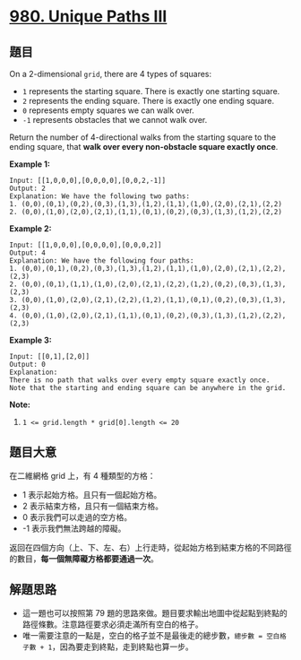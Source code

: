 # [980. Unique Paths III](https://leetcode.com/problems/unique-paths-iii/)


## 題目

On a 2-dimensional `grid`, there are 4 types of squares:

- `1` represents the starting square. There is exactly one starting square.
- `2` represents the ending square. There is exactly one ending square.
- `0` represents empty squares we can walk over.
- `-1` represents obstacles that we cannot walk over.

Return the number of 4-directional walks from the starting square to the ending square, that **walk over every non-obstacle square exactly once**.

**Example 1:**

    Input: [[1,0,0,0],[0,0,0,0],[0,0,2,-1]]
    Output: 2
    Explanation: We have the following two paths: 
    1. (0,0),(0,1),(0,2),(0,3),(1,3),(1,2),(1,1),(1,0),(2,0),(2,1),(2,2)
    2. (0,0),(1,0),(2,0),(2,1),(1,1),(0,1),(0,2),(0,3),(1,3),(1,2),(2,2)

**Example 2:**

    Input: [[1,0,0,0],[0,0,0,0],[0,0,0,2]]
    Output: 4
    Explanation: We have the following four paths: 
    1. (0,0),(0,1),(0,2),(0,3),(1,3),(1,2),(1,1),(1,0),(2,0),(2,1),(2,2),(2,3)
    2. (0,0),(0,1),(1,1),(1,0),(2,0),(2,1),(2,2),(1,2),(0,2),(0,3),(1,3),(2,3)
    3. (0,0),(1,0),(2,0),(2,1),(2,2),(1,2),(1,1),(0,1),(0,2),(0,3),(1,3),(2,3)
    4. (0,0),(1,0),(2,0),(2,1),(1,1),(0,1),(0,2),(0,3),(1,3),(1,2),(2,2),(2,3)

**Example 3:**

    Input: [[0,1],[2,0]]
    Output: 0
    Explanation: 
    There is no path that walks over every empty square exactly once.
    Note that the starting and ending square can be anywhere in the grid.

**Note:**

1. `1 <= grid.length * grid[0].length <= 20`


## 題目大意

在二維網格 grid 上，有 4 種類型的方格：

- 1 表示起始方格。且只有一個起始方格。
- 2 表示結束方格，且只有一個結束方格。
- 0 表示我們可以走過的空方格。
- -1 表示我們無法跨越的障礙。

返回在四個方向（上、下、左、右）上行走時，從起始方格到結束方格的不同路徑的數目，**每一個無障礙方格都要通過一次**。



## 解題思路


- 這一題也可以按照第 79 題的思路來做。題目要求輸出地圖中從起點到終點的路徑條數。注意路徑要求必須走滿所有空白的格子。
- 唯一需要注意的一點是，空白的格子並不是最後走的總步數，`總步數 = 空白格子數 + 1`，因為要走到終點，走到終點也算一步。
